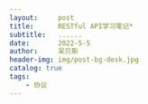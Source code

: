 ```yaml
---
layout:     post
title:      RESTful API学习笔记*
subtitle:   ......
date:       2022-5-5
author:     呆贝斯
header-img: img/post-bg-desk.jpg
catalog: true
tags:
    - 协议
---
```

